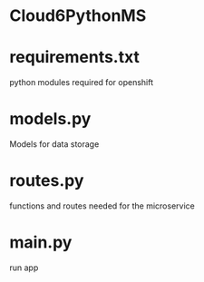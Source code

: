 # Cloud6PythonMS

# requirements.txt
python modules required for openshift

# models.py
Models for data storage

# routes.py
functions and routes needed for the microservice

# main.py
run app

